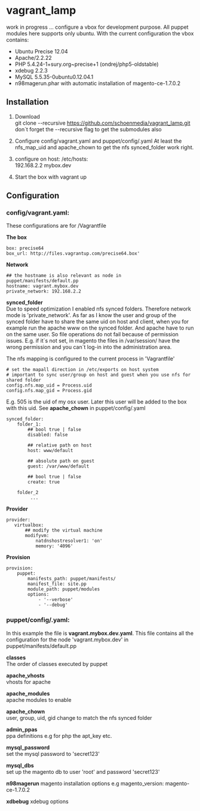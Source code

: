 # vagrant_lamp
work in progress … configure a vbox for development purpose. All puppet modules here supports only ubuntu.
With the current configuration the vbox contains:  
- Ubuntu Precise 12.04
- Apache/2.2.22
- PHP 5.4.24-1+sury.org~precise+1 (ondrej/php5-oldstable)
- xdebug 2.2.3
- MySQL 5.5.35-0ubuntu0.12.04.1
- n98magerun.phar with automatic installation of magento-ce-1.7.0.2

## Installation
1. Download  
git clone --recursive https://github.com/schoenmedia/vagrant_lamp.git  
don´t forget the --recursive flag to get the submodules also

2. Configure config/vagrant.yaml and puppet/config/<hostname>.yaml
At least the nfs_map_uid and apache_chown to get the nfs synced_folder work right.

3. configure on host: /etc/hosts:  
192.168.2.2 mybox.dev

4. Start the box with vagrant up



## Configuration
### config/vagrant.yaml:
These configurations are for /Vagrantfile

**The box**  

    box: precise64  
    box_url: http://files.vagrantup.com/precise64.box'


**Network**  

    ## the hostname is also relevant as node in puppet/manifests/default.pp
    hostname: vagrant.mybox.dev  
    private_network: 192.168.2.2

**synced_folder**  
Due to speed optimization I enabled nfs synced folders. Therefore network mode is 'private_network'. As far as I know the user and group of the synced folder have to share the same uid on host and client, when you for example run the apache www on the synced folder. And apache have to run on the same user. So file operations do not fail because of permission issues. E.g. if it´s not set, in magento the files in /var/session/ have the wrong permission and you can´t log-in into the administration area.

 The nfs mapping is configured to the current process in 'Vagrantfile'

    # set the mapall direction in /etc/exports on host system
    # important to sync user/group on host and guest when you use nfs for  shared folder
    config.nfs.map_uid = Process.uid
    config.nfs.map_gid = Process.gid

E.g. 505 is the uid of my osx user. Later this user will be added to the box with this uid. See **apache_chown** in puppet/config/<hostname>.yaml


    synced_folder:
        folder_1:
            ## bool true | false
            disabled: false

            ## relative path on host
            host: www/default

            ## absolute path on guest
            guest: /var/www/default

            ## bool true | false
            create: true

        folder_2
             ...

**Provider**

    provider:
       virtualbox:
           ## modify the virtual machine
           modifyvm:
               natdnshostresolver1: 'on'
               memory: '4096'

**Provision**

    provision:
        puppet:
            manifests_path: puppet/manifests/
            manifest_file: site.pp
            module_path: puppet/modules
            options:
                - '--verbose'
                - '--debug'


### puppet/config/<hostname>.yaml:
In this example the file is **vagrant.mybox.dev.yaml**. This file contains all the configuration for the node 'vagrant.mybox.dev' in puppet/manifests/default.pp

**classes**  
The order of classes executed by puppet

**apache_vhosts**  
vhosts for apache

**apache_modules**  
apache modules to enable

**apache_chown**  
user, group, uid, gid change to match the nfs synced folder

**admin_ppas**  
ppa definitions e.g for php the apt_key etc.

**mysql_password**  
set the mysql password to 'secret123'

**mysql_dbs**  
set up the magento db to user 'root' and password 'secret123'

**n98magerun**
magento installation options e.g magento_version: magento-ce-1.7.0.2

**xdbebug**
xdebug options
